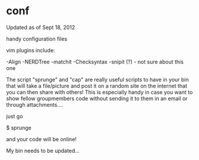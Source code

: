 conf
====

Updated as of Sept 18, 2012

handy configuration files

vim plugins include:

-Align
-NERDTree
-matchit
-Checksyntax
-snipit (?) - not sure about this one

The script "sprunge" and "cap" are really useful scripts to have in your
bin that will take a file/picture and post it on a random site on the internet
that you can then share with others! This is especially handy in case you 
want to show fellow groupmembers code without sending it to them in an
email or through attachments....

just go

$ sprunge <filename>

and your code will be online!

My bin needs to be updated...
